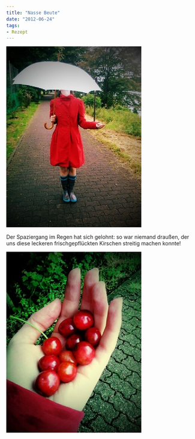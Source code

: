 ```yaml
---
title: "Nasse Beute"
date: "2012-06-24" 
tags:
- Rezept
---
```


[![](images/tempimage-1.jpg "Regenschirm")](http://apfeleimer.wordpress.com/2012/06/24/nasse-beute/camera-360-2/)

Der Spaziergang im Regen hat sich gelohnt: so war niemand draußen, der uns diese leckeren frischgepflückten Kirschen streitig machen konnte!

[![](images/tempimage-2.jpg "Kirschen")](http://apfeleimer.wordpress.com/2012/06/24/nasse-beute/camera-360-3/)
